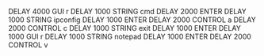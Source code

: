 DELAY 4000
GUI r
DELAY 1000
STRING cmd
DELAY 2000
ENTER
DELAY 1000
STRING ipconfig
DELAY 1000
ENTER
DELAY 2000
CONTROL a
DELAY 2000
CONTROL c
DELAY 1000
STRING exit
DELAY 1000
ENTER
DELAY 1000
GUI r
DELAY 1000
STRING notepad
DELAY 1000
ENTER
DELAY 2000
CONTROL v